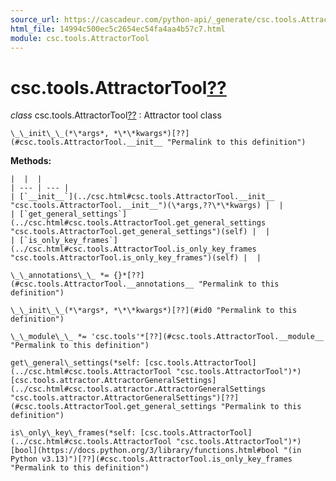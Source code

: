 ```yaml
---
source_url: https://cascadeur.com/python-api/_generate/csc.tools.AttractorTool.html
html_file: 14994c500ec5c2654ec54fa4aa4b57c7.html
module: csc.tools.AttractorTool
---
```


# csc.tools.AttractorTool[??](#csc-tools-attractortool "Permalink to this heading")

*class* csc.tools.AttractorTool[??](#csc.tools.AttractorTool "Permalink to this definition")
:   Attractor tool class

    \_\_init\_\_(*\*args*, *\*\*kwargs*)[??](#csc.tools.AttractorTool.__init__ "Permalink to this definition")

    
**Methods:**

    |  |  |
    | --- | --- |
    | [`__init__`](../csc.html#csc.tools.AttractorTool.__init__ "csc.tools.AttractorTool.__init__")(\*args,??\*\*kwargs) |  |
    | [`get_general_settings`](../csc.html#csc.tools.AttractorTool.get_general_settings "csc.tools.AttractorTool.get_general_settings")(self) |  |
    | [`is_only_key_frames`](../csc.html#csc.tools.AttractorTool.is_only_key_frames "csc.tools.AttractorTool.is_only_key_frames")(self) |  |

    \_\_annotations\_\_ *= {}*[??](#csc.tools.AttractorTool.__annotations__ "Permalink to this definition")

    \_\_init\_\_(*\*args*, *\*\*kwargs*)[??](#id0 "Permalink to this definition")

    \_\_module\_\_ *= 'csc.tools'*[??](#csc.tools.AttractorTool.__module__ "Permalink to this definition")

    get\_general\_settings(*self: [csc.tools.AttractorTool](../csc.html#csc.tools.AttractorTool "csc.tools.AttractorTool")*)  [csc.tools.attractor.AttractorGeneralSettings](../csc.html#csc.tools.attractor.AttractorGeneralSettings "csc.tools.attractor.AttractorGeneralSettings")[??](#csc.tools.AttractorTool.get_general_settings "Permalink to this definition")

    is\_only\_key\_frames(*self: [csc.tools.AttractorTool](../csc.html#csc.tools.AttractorTool "csc.tools.AttractorTool")*)  [bool](https://docs.python.org/3/library/functions.html#bool "(in Python v3.13)")[??](#csc.tools.AttractorTool.is_only_key_frames "Permalink to this definition")